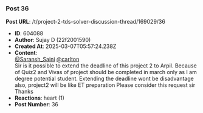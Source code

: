 ### Post 36
**Post URL**: /t/project-2-tds-solver-discussion-thread/169029/36
- **ID**: 604088
- **Author**: Sujay D (22f2001590)
- **Created At**: 2025-03-07T05:57:24.238Z
- **Content**:  
  <a class="mention" href="/u/saransh_saini">@Saransh_Saini</a> <a class="mention" href="/u/carlton">@carlton</a><br>
Sir is it possible to extend the deadline of this project 2 to Arpil. Because of Quiz2 and Vivas of project should be completed in march only as I am degree potential student. Extending the deadline wont be disadvantage also, project2 will be like ET preparation
Please consider this request sir
Thanks
- **Reactions**: heart (1)
- **Post Number**: 36

